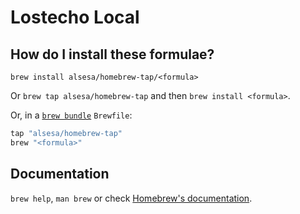 # Lostecho Local

## How do I install these formulae?

`brew install alsesa/homebrew-tap/<formula>`

Or `brew tap alsesa/homebrew-tap` and then `brew install <formula>`.

Or, in a [`brew bundle`](https://github.com/Homebrew/homebrew-bundle) `Brewfile`:

```ruby
tap "alsesa/homebrew-tap"
brew "<formula>"
```

## Documentation

`brew help`, `man brew` or check [Homebrew's documentation](https://docs.brew.sh).
